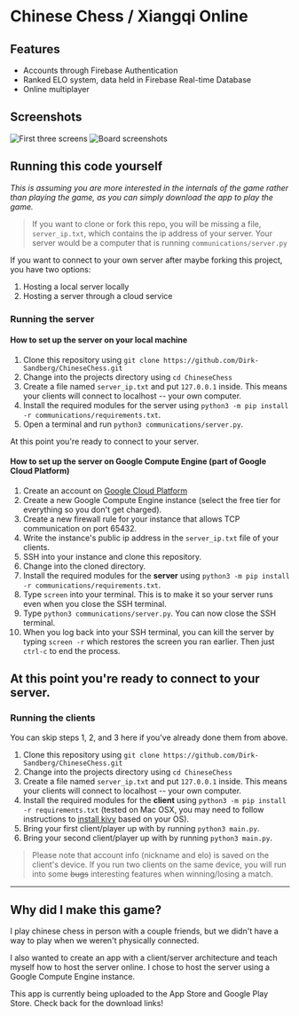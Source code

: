 # Chinese Chess / Xiangqi Online
## Features
- Accounts through Firebase Authentication
- Ranked ELO system, data held in Firebase Real-time Database
- Online multiplayer

## Screenshots

![First three screens](https://user-images.githubusercontent.com/37519914/77214771-98f99980-6ade-11ea-9e1f-e3c5f9df2391.png)
![Board screenshots](https://user-images.githubusercontent.com/37519914/77214670-37d1c600-6ade-11ea-8c47-1f1844fbc4b8.png)


## Running this code yourself
_This is assuming you are more interested in the internals of the game rather than playing the game, as you can simply download the app to play the game._

> If you want to clone or fork this repo, you will be missing a file, `server_ip.txt`, which contains the ip address of your server. Your server would be a computer that is running `communications/server.py`

If you want to connect to your own server after maybe forking this project, you have two options:
1. Hosting a local server locally
2. Hosting a server through a cloud service

### Running the server 
#### How to set up the server on your local machine
1. Clone this repository using `git clone https://github.com/Dirk-Sandberg/ChineseChess.git`
2. Change into the projects directory using `cd ChineseChess`
3. Create a file named `server_ip.txt` and put `127.0.0.1` inside. This means your clients will connect to localhost -- your own computer.
4. Install the required modules for the server using `python3 -m pip install -r communications/requirements.txt`.
5. Open a terminal and run `python3 communications/server.py`.

At this point you're ready to connect to your server.

#### How to set up the server on Google Compute Engine (part of Google Cloud Platform)
1. Create an account on [Google Cloud Platform](https://cloud.google.com/)
2. Create a new Google Compute Engine instance (select the free tier for everything so you don't get charged).
3. Create a new firewall rule for your instance that allows TCP communication on port 65432.
4. Write the instance's public ip address in the `server_ip.txt` file of your clients.
5. SSH into your instance and clone this repository.
6. Change into the cloned directory. 
7. Install the required modules for the __server__ using `python3 -m pip install -r communications/requirements.txt`.
8. Type `screen` into your terminal. This is to make it so your server runs even when you close the SSH terminal.
9. Type `python3 communications/server.py`. You can now close the SSH terminal.
10. When you log back into your SSH terminal, you can kill the server by typing `screen -r` which restores the screen you ran earlier. Then just `ctrl-c` to end the process.

At this point you're ready to connect to your server.
---
### Running the clients
You can skip steps 1, 2, and 3 here if you've already done them from above.
1. Clone this repository using `git clone https://github.com/Dirk-Sandberg/ChineseChess.git`
2. Change into the projects directory using `cd ChineseChess`
3. Create a file named `server_ip.txt` and put `127.0.0.1` inside. This means your clients will connect to localhost -- your own computer.
4. Install the required modules for the __client__ using `python3 -m pip install -r requirements.txt` (tested on Mac OSX, you may need to follow instructions to [install kivy](https://kivy.org/doc/stable/gettingstarted/installation.html) based on your OS).
5. Bring your first client/player up with by running `python3 main.py`.
6. Bring your second client/player up with by running `python3 main.py`.

> Please note that account info (nickname and elo) is saved on the client's device. If you run two clients on the same device, you will run into some ~~bugs~~ interesting features when winning/losing a match. 

---
## Why did I make this game? 
I play chinese chess in person with a couple friends, but we didn't have a way to play when we weren't physically connected.

I also wanted to create an app with a client/server architecture and teach myself how to host the server online. I chose to host the server using a Google Compute Engine instance.

This app is currently being uploaded to the App Store and Google Play Store. Check back for the download links!
